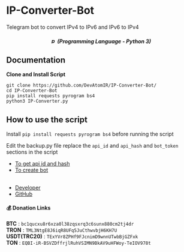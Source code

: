 # IP-Converter-Bot
Telegram bot to convert IPv4 to IPv6 and IPv6 to IPv4

<em><h5 align="center"><img src="https://cdn-icons-png.flaticon.com/512/5968/5968350.png" width="15" height="15" alt="python"> (Programming Language - Python 3)</h5></em>

## Documentation
**Clone and Install Script**
```
git clone https://github.com/DevAtomIR/IP-Converter-Bot/
cd IP-Converter-Bot
pip install requests pyrogram bs4
python3 IP-Converter.py
```

## How to use the script
Install `pip install requests pyrogram bs4` before running the script

Edit the backup.py file
replace the `api_id` and `api_hash` and `bot_token` sections in the script
* [To get api id and hash](https://my.telegram.org/apps)
* [To create bot](https://t.me/BotFather)
##

* [Developer](https://t.me/DevAtom)
* [GitHub](https://github.com/DevAtomIR)


#### 💰 Donation Links

<b>BTC</b> : <code>bc1qucxu8r6xza0l38zqsxrq3c6sunx880cm2tj4dr</code></br>
<b>TRON</b> : <code>TML3NtgE8J6iqR8UFq5JuCthwvbjH6KH7U</code></br>
<b>USDT(TRC20)</b> : <code>TExYVr8ZPHf9FJcnimD9wnnUTwbBjGZFxk</code></br>
<b>TON</b> : <code>EQBI-iR-BSVZDffrjlRuhVSIMN9BkAV9uHFWoy-TeIOV978t</code></br></br>
